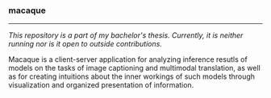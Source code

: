 ### macaque
---

*This repository is a part of my bachelor's thesis. Currently, it is neither running nor is it open to outside contributions.*

Macaque is a client-server application for analyzing inference resutls of models on the tasks of image captioning and multimodal translation, as well as for creating intuitions about the inner workings of such models through visualization and organized presentation of information.

